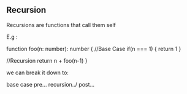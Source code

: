 ## Recursion

Recursions are functions that call them self

E.g :

function foo(n: number): number {
  //Base Case
  if(n === 1) {
    return 1
  }

  //Recursion
  return n + foo(n-1)
}

we can break it down to:

base case
pre...
recursion../
post...